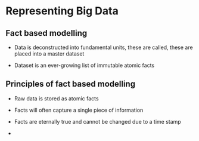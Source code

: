 # Representing Big Data

## Fact based modelling

- Data is deconstructed into fundamental units, these are called, these are placed into a master dataset

- Dataset is an ever-growing list of immutable atomic facts

## Principles of fact based modelling

- Raw data is stored as atomic facts

- Facts will often capture a single piece of information

- Facts are eternally true and cannot be changed due to a time stamp

- 